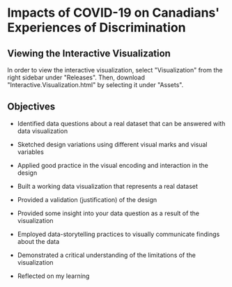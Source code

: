 # Impacts of COVID-19 on Canadians' Experiences of Discrimination

## Viewing the Interactive Visualization
In order to view the interactive visualization, select "Visualization" from the right sidebar under "Releases". Then, download "Interactive.Visualization.html" by selecting it under "Assets".

## Objectives
* Identified data questions about a real dataset that can be answered with data visualization

* Sketched design variations using different visual marks and visual variables

* Applied good practice in the visual encoding and interaction in the design

* Built a working data visualization that represents a real dataset

* Provided a validation (justification) of the design

* Provided some insight into your data question as a result of the visualization

* Employed data-storytelling practices to visually communicate findings about the data

* Demonstrated a critical understanding of the limitations of the visualization

* Reflected on my learning
